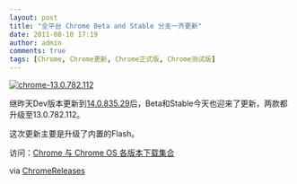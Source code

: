 ```yaml
---
layout: post
title: "全平台 Chrome Beta and Stable 分支一齐更新"
date: 2011-08-10 17:19
author: admin
comments: true
tags: [Chrome, Chrome更新, Chrome正式版, Chrome测试版]
---
```

<a href="http://img.chromi.org/2011/08/chrome-13.0.782.1121.png">![](http://img.chromi.org/2011/08/chrome-13.0.782.1121.png "chrome-13.0.782.112")</a>

继昨天Dev版本更新到<a href="http://www.chromi.org/archives/13070" target="_blank">14.0.835.29</a>后，Beta和Stable今天也迎来了更新，两款都升级至13.0.782.112。

这次更新主要是升级了内置的Flash。

访问：[Chrome 与 Chrome OS 各版本下载集合](http://www.chromi.org/chromedownload)

via <a href="http://googlechromereleases.blogspot.com/2011/08/stable-channel-update_09.html?utm_source=feedburner&amp;utm_medium=feed&amp;utm_campaign=Feed%3A+GoogleChromeReleases+%28Google+Chrome+Releases%29" target="_blank">ChromeReleases</a>

&nbsp;
